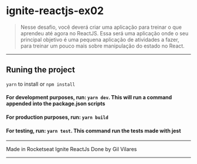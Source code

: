 # ignite-reactjs-ex02
> Nesse desafio, você deverá criar uma aplicação para treinar o que aprendeu até agora no ReactJS. Essa será uma aplicação onde o seu principal objetivo é uma pequena aplicação de atividades a fazer, para treinar um pouco mais sobre manipulação do estado no React.

---
## Runing the project
`yarn` to install or `npm install`

#### For development purposes, run: `yarn dev`. This will run a command appended into the **package.json** scripts

#### For production purposes, run: `yarn build`

#### For testing, run: `yarn test`. This command run the tests made with jest
---


Made in Rocketseat Ignite ReactJs
Done by Gil Vilares

---
